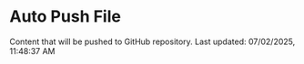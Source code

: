 # Auto Push File

Content that will be pushed to GitHub repository.
Last updated: 07/02/2025, 11:48:37 AM